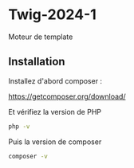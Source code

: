 # Twig-2024-1
Moteur de template

## Installation

Installez d'abord composer :

https://getcomposer.org/download/

Et vérifiez la version de PHP

```bash
php -v
```

Puis la version de composer

```bash
composer -v
```